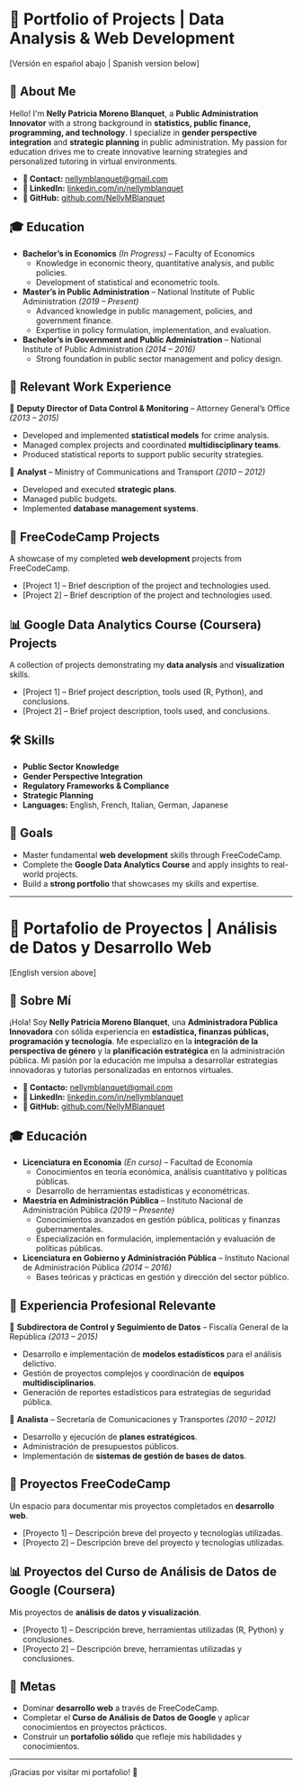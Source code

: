# 📂 Portfolio of Projects | Data Analysis & Web Development

[Versión en español abajo | Spanish version below]

## 🌟 About Me

Hello! I'm **Nelly Patricia Moreno Blanquet**, a **Public Administration Innovator** with a strong background in **statistics, public finance, programming, and technology**. I specialize in **gender perspective integration** and **strategic planning** in public administration. My passion for education drives me to create innovative learning strategies and personalized tutoring in virtual environments.

- **📧 Contact:** nellymblanquet@gmail.com  
- **🔗 LinkedIn:** [linkedin.com/in/nellymblanquet](https://linkedin.com/in/nellymblanquet)  
- **🐙 GitHub:** [github.com/NellyMBlanquet](https://github.com/NellyMBlanquet)

## 🎓 Education

- **Bachelor’s in Economics** *(In Progress)* – Faculty of Economics  
  - Knowledge in economic theory, quantitative analysis, and public policies.  
  - Development of statistical and econometric tools.  
- **Master’s in Public Administration** – National Institute of Public Administration *(2019 – Present)*  
  - Advanced knowledge in public management, policies, and government finance.  
  - Expertise in policy formulation, implementation, and evaluation.  
- **Bachelor’s in Government and Public Administration** – National Institute of Public Administration *(2014 – 2016)*  
  - Strong foundation in public sector management and policy design.  

## 💼 Relevant Work Experience

🔹 **Deputy Director of Data Control & Monitoring** – Attorney General’s Office *(2013 – 2015)*  
- Developed and implemented **statistical models** for crime analysis.  
- Managed complex projects and coordinated **multidisciplinary teams**.  
- Produced statistical reports to support public security strategies.  

🔹 **Analyst** – Ministry of Communications and Transport *(2010 – 2012)*  
- Developed and executed **strategic plans**.  
- Managed public budgets.  
- Implemented **database management systems**.  

## 🚀 FreeCodeCamp Projects

A showcase of my completed **web development** projects from FreeCodeCamp.

- [Project 1] – Brief description of the project and technologies used.
- [Project 2] – Brief description of the project and technologies used.

## 📊 Google Data Analytics Course (Coursera) Projects

A collection of projects demonstrating my **data analysis** and **visualization** skills.

- [Project 1] – Brief project description, tools used (R, Python), and conclusions.
- [Project 2] – Brief project description, tools used, and conclusions.

## 🛠 Skills

- **Public Sector Knowledge**  
- **Gender Perspective Integration**  
- **Regulatory Frameworks & Compliance**  
- **Strategic Planning**  
- **Languages:** English, French, Italian, German, Japanese  

## 🎯 Goals

- Master fundamental **web development** skills through FreeCodeCamp.  
- Complete the **Google Data Analytics Course** and apply insights to real-world projects.  
- Build a **strong portfolio** that showcases my skills and expertise.  

---

# 📂 Portafolio de Proyectos | Análisis de Datos y Desarrollo Web

[English version above]

## 🌟 Sobre Mí

¡Hola! Soy **Nelly Patricia Moreno Blanquet**, una **Administradora Pública Innovadora** con sólida experiencia en **estadística, finanzas públicas, programación y tecnología**. Me especializo en la **integración de la perspectiva de género** y la **planificación estratégica** en la administración pública. Mi pasión por la educación me impulsa a desarrollar estrategias innovadoras y tutorías personalizadas en entornos virtuales.

- **📧 Contacto:** nellymblanquet@gmail.com  
- **🔗 LinkedIn:** [linkedin.com/in/nellymblanquet](https://linkedin.com/in/nellymblanquet)  
- **🐙 GitHub:** [github.com/NellyMBlanquet](https://github.com/NellyMBlanquet)

## 🎓 Educación

- **Licenciatura en Economía** *(En curso)* – Facultad de Economía  
  - Conocimientos en teoría económica, análisis cuantitativo y políticas públicas.  
  - Desarrollo de herramientas estadísticas y econométricas.  
- **Maestría en Administración Pública** – Instituto Nacional de Administración Pública *(2019 – Presente)*  
  - Conocimientos avanzados en gestión pública, políticas y finanzas gubernamentales.  
  - Especialización en formulación, implementación y evaluación de políticas públicas.  
- **Licenciatura en Gobierno y Administración Pública** – Instituto Nacional de Administración Pública *(2014 – 2016)*  
  - Bases teóricas y prácticas en gestión y dirección del sector público.  

## 💼 Experiencia Profesional Relevante

🔹 **Subdirectora de Control y Seguimiento de Datos** – Fiscalía General de la República *(2013 – 2015)*  
- Desarrollo e implementación de **modelos estadísticos** para el análisis delictivo.  
- Gestión de proyectos complejos y coordinación de **equipos multidisciplinarios**.  
- Generación de reportes estadísticos para estrategias de seguridad pública.  

🔹 **Analista** – Secretaría de Comunicaciones y Transportes *(2010 – 2012)*  
- Desarrollo y ejecución de **planes estratégicos**.  
- Administración de presupuestos públicos.  
- Implementación de **sistemas de gestión de bases de datos**.  

## 🚀 Proyectos FreeCodeCamp

Un espacio para documentar mis proyectos completados en **desarrollo web**.

- [Proyecto 1] – Descripción breve del proyecto y tecnologías utilizadas.
- [Proyecto 2] – Descripción breve del proyecto y tecnologías utilizadas.

## 📊 Proyectos del Curso de Análisis de Datos de Google (Coursera)

Mis proyectos de **análisis de datos y visualización**.

- [Proyecto 1] – Descripción breve, herramientas utilizadas (R, Python) y conclusiones.
- [Proyecto 2] – Descripción breve, herramientas utilizadas y conclusiones.

## 🎯 Metas

- Dominar **desarrollo web** a través de FreeCodeCamp.  
- Completar el **Curso de Análisis de Datos de Google** y aplicar conocimientos en proyectos prácticos.  
- Construir un **portafolio sólido** que refleje mis habilidades y conocimientos.  

---

¡Gracias por visitar mi portafolio! 🚀
